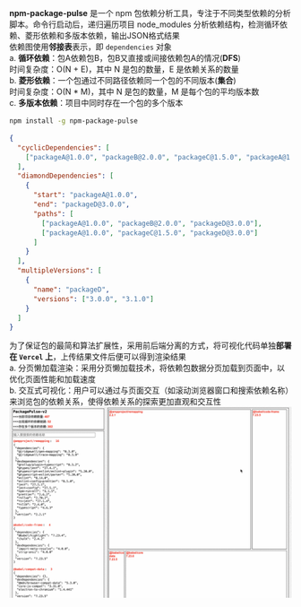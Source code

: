 **npm-package-pulse** 是一个 npm 包依赖分析工具，专注于不同类型依赖的分析脚本。命令行启动后，递归遍历项目 node_modules 分析依赖结构，检测循环依赖、菱形依赖和多版本依赖，输出JSON格式结果<br/>
依赖图使用**邻接表**表示，即 `dependencies` 对象<br/>
a. **循环依赖**：包A依赖包B，包B又直接或间接依赖包A的情况(**DFS**) <br/>
   时间复杂度：O(N + E)，其中 N 是包的数量，E 是依赖关系的数量<br/>
b. **菱形依赖**：一个包通过不同路径依赖同一个包的不同版本(**集合**)<br/>
   时间复杂度：O(N * M)，其中 N 是包的数量，M 是每个包的平均版本数<br/>
c. **多版本依赖**：项目中同时存在一个包的多个版本<br/>
```bash
npm install -g npm-package-pulse
```
```json
{
  "cyclicDependencies": [
    ["packageA@1.0.0", "packageB@2.0.0", "packageC@1.5.0", "packageA@1.0.0"]
  ],
  "diamondDependencies": [
    {
      "start": "packageA@1.0.0",
      "end": "packageD@3.0.0",
      "paths": [
        ["packageA@1.0.0", "packageB@2.0.0", "packageD@3.0.0"],
        ["packageA@1.0.0", "packageC@1.5.0", "packageD@3.0.0"]
      ]
    }
  ],
  "multipleVersions": [
    {
      "name": "packageD",
      "versions": ["3.0.0", "3.1.0"]
    }
  ]
}
```
为了保证包的最简和算法扩展性，采用前后端分离的方式，将可视化代码单独**部署在 `Vercel` 上**，上传结果文件后便可以得到渲染结果<br/>
a. 分页懒加载渲染：采用分页懒加载技术，将依赖包数据分页加载到页面中，以优化页面性能和加载速度<br/>
b. 交互式可视化：用户可以通过与页面交互（如滚动浏览器窗口和搜索依赖名称）来浏览包的依赖关系，使得依赖关系的探索更加直观和交互性
![查看当前项目的依赖信息](docs/render.gif '查看当前项目的依赖信息')

